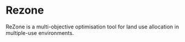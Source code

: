 # Rezone
ReZone is a multi-objective optimisation tool for land use allocation in multiple-use environments.   
